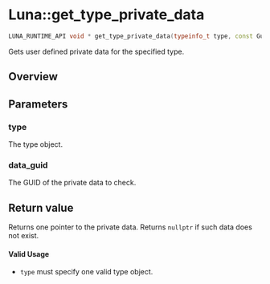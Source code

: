 # Luna::get_type_private_data

```c++
LUNA_RUNTIME_API void * get_type_private_data(typeinfo_t type, const Guid &data_guid)
```

Gets user defined private data for the specified type. 

## Overview


## Parameters
### type
The type object. 

### data_guid
The GUID of the private data to check. 

## Return value
Returns one pointer to the private data. Returns `nullptr` if such data does not exist. 

#### Valid Usage
* `type` must specify one valid type object. 

